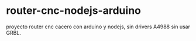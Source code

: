 # router-cnc-nodejs-arduino
proyecto router cnc cacero con arduino y nodejs, sin drivers A4988 sin usar GRBL.
